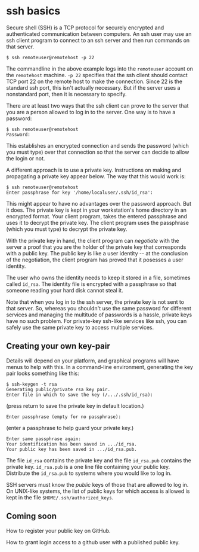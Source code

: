 # ssh basics

Secure shell (SSH) is a TCP protocol for securely encrypted and authenticated
communication between computers.  An ssh user may use an ssh client program
to connect to an ssh server and then run commands on that server.

    $ ssh remoteuser@remotehost -p 22

The commandline in the above example logs into the `remoteuser` account on the
`remotehost` machine.  `-p 22` specifies that the ssh client should contact
TCP port 22 on the remote host to make the connection.  Since 22 is the 
standard ssh port, this isn't actually necessary.  But if the server uses a
nonstandard port, then it is necessary to specify.

There are at least two ways that the ssh client can prove to the server that
you are a person allowed to log in to the server.
One way is to have a password:

    $ ssh remoteuser@remotehost
    Password:

This establishes an encrypted connection and sends the password (which
you must type) over that connection so that the server can decide to
allow the login or not.

A different approach is to use a private key.  Instructions on making and
propagating a private key appear below.  The way that this would work is:

    $ ssh remoteuser@remotehost
    Enter passphrase for key '/home/localuser/.ssh/id_rsa':

This might appear to have no advantages over the password approach.  But
it does.  The private key is kept in your workstation's home directory in an
encrypted format.  Your client program, takes the entered passphrase and uses
it to decrypt the private key.  The client program uses the passphrase (which 
you must type) to decrypt the private key.

With the private key in hand, the client program can *negotiate* with
the server a proof that you are the holder of the private key that
corresponds with a public key.  The public key is like a user identity --
at the conclusion of the negotiation, the client program has proved that
it posesses a user identity.

The user who owns the identity needs to keep it stored in a file,
sometimes called `id_rsa`.  The identity file is encrypted with a
passphrase so that someone reading your hard disk cannot steal it.

Note that when you log in to the ssh server, the private key is not sent
to that server.  So, whereas you shouldn't use the same password for
different services and managing the multitude of passwords is a hassle,
private keys have no such problem.  For private-key ssh-like services
like ssh, you can safely use the same private key to access multiple
services.

## Creating your own key-pair

Details will depend on your platform, and graphical programs will have menus
to help with this.  In a command-line environment, generating the key pair
looks something like this:

    $ ssh-keygen -t rsa 
    Generating public/private rsa key pair.
    Enter file in which to save the key (/.../.ssh/id_rsa):

(press return to save the private key in default location.)

    Enter passphrase (empty for no passphrase):

(enter a passphrase to help guard your private key.)

    Enter same passphrase again:
    Your identification has been saved in .../id_rsa.
    Your public key has been saved in .../id_rsa.pub.

The file `id_rsa` contains the private key and the file `id_rsa.pub` contains
the private key.  `id_rsa.pub` is a one line file containing your public key.
Distribute the `id_rsa.pub` to systems where you would like to log in.

SSH servers must know the *public* keys of those that are allowed to
log in.  On UNIX-like systems, the list of public keys for which access
is allowed is kept in the file `$HOME/.ssh/authorized_keys`.

## Coming soon

How to register your public key on GitHub.

How to grant login access to a github user with a published public key.
